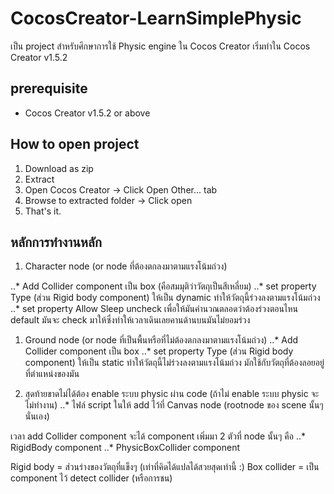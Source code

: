 # CocosCreator-LearnSimplePhysic
เป็น project สำหรับศึกษาการใช้ Physic engine ใน Cocos Creator เริ่มทำใน Cocos Creator v1.5.2

## prerequisite
* Cocos Creator v1.5.2 or above

## How to open project
1. Download as zip
1. Extract
1. Open Cocos Creator -> Click Open Other... tab
1. Browse to extracted folder -> Click open
1. That's it.

## หลักการทำงานหลัก
1. Character node (or node ที่ต้องตกลงมาตามแรงโน้มถ่วง)

..* Add Collider component เป็น box (คือสมมุติว่าวัตถุเป็นสีเหลี่ยม)
..* set property Type (ส่วน Rigid body component) ให้เป็น dynamic ทำให้วัตถุนี้ร่วงลงตามแรงโน้มถ่วง
..* set property Allow Sleep uncheck เพื่อให้มันคำนวณตลอดว่าต้องร่วงตอนไหน default มันจะ check มาให้ซึ่งทำให้เวลาเดินเลยคานด้านบนมันไม่ยอมร่วง

1. Ground node (or node ที่เป็นพื้นหรือที่ไม่ต้องตกลงมาตามแรงโน้มถ่วง)
..* Add Collider component เป็น box
..* set property Type (ส่วน Rigid body component) ให้เป็น static ทำให้วัตถุนี้ไม่ร่วงลงตามแรงโน้มถ่วง มักใช้กับวัตถุที่ต้องลอยอยู่ที่ตำแหน่งของมัน

1. สุดท้ายขาดไม่ได้ต้อง enable ระบบ physic ผ่าน code (ถ้าไม่ enable ระบบ physic จะไม่ทำงาน)
..* ไฟล์ script ในให้ add ไว้ที่ Canvas node (rootnode ของ scene นั้นๆ นั่นเอง)

เวลา add Collider component จะได้ component เพิ่มมา 2 ตัวที่ node นั้นๆ คือ
..* RigidBody component
..* PhysicBoxCollider component

Rigid body = ส่วนร่างของวัตถุที่แข็งๆ (เท่าที่คิดได้แปลได้สวยสุดเท่านี้ :)
Box collider = เป็น component ไว้ detect collider (หรือการชน) 
